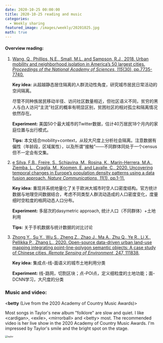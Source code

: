 ```yaml
---
date: 2020-10-25 00:00:00
title: 2020-10-25 reading and music
categories:
  - Weekly sharing
featured_image: /images/weekly/20201025.jpg
math: true
---
```


#### Overview reading:

1. <a href="https://www.pnas.org/content/115/30/7735.full">Wang, Q., Phillips, N.E., Small, M.L. and Sampson, R.J., 2018. Urban mobility and neighborhood isolation in America’s 50 largest cities. *Proceedings of the National Academy of Sciences*, *115*(30), pp.7735-7740.</a>

   **Key idea:** 从超越静态居住隔离的人群流动性角度，研究城市居民日常活动的空间隔离。

   尽管不同种族居民移动半径、访问社区数量相近，但社区语义不同，贫穷的黑人与白人访问“主流”社区的概率有明显区别，贫困社区的相对孤立和隔离情况依然存在。

   **Experiment:** 美国50个最大城市的Twitter数据，估计40万居民18个月内的家庭位置与出行模式。

   **Tips:** 本文结合mobility+context，从较大尺度上分析社会隔离。注意数据有偏性（年龄段，区域属性），以及所谓“接触”——不同群体同处于一个census但不一定会有交集。

2. <a href="https://www.nature.com/articles/s41467-020-18344-5">e Silva, F.B., Freire, S., Schiavina, M., Rosina, K., Marín-Herrera, M.A., Ziemba, L., Craglia, M., Koomen, E. and Lavalle, C., 2020. Uncovering temporal changes in Europe’s population density patterns using a data fusion approach. *Nature Communications*, *11*(1), pp.1-11.</a>

   **Key idea:** 重现并系统地量化了关于欧洲大城市时空人口密度结构。官方统计数据与地理空间数据结合，考虑不同类型人群流动造成的人口密度变化，度量细时空粒度的格网动态人口分布。

   **Experiment:** 多层次的dasymetric approach, 统计人口（不同群体）+土地利用

   **Tips:** 关于手机数据与统计数据的对比讨论

3. <a href="https://www.sciencedirect.com/science/article/pii/S003442572030208X">Zhong Y., Su Y., Wu S., Zheng Z., Zhao J., Ma A., Zhu Q., Ye R., Li X., Pellikka P., Zhang L., 2020. Open-source data-driven urban land-use mapping integrating point-line-polygon semantic objects: A case study of Chinese cities, *Remote Sensing of Environment*,
   247, 111838,</a>

   **Key idea:** 集成点-线-面语义的城市土地利用分类

   **Experiment:** 线-路网，切割区块；点-POI点，定义细粒度的土地功能；面-DCNN学习，大尺度的分类


### Music and video:

\<**betty** (Live from the 2020 Academy of Country Music Awards)>

Most songs in Taylor's new album "folklore" are slow and quiet. I like \<cardigan>, \<exile>, \<mirrorball> and \<betty> most. The recommended video is her live show in the 2020 Academy of Country Music Awards. I'm impressed by Taylor's smile and the bright spot on the stage. 

<img src= "{{site.baseurl}}\images\weekly\taylor-betty.jpg" alt="taylor" style="zoom:50%;" />